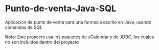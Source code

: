 # Punto-de-venta-Java-SQL
Aplicación de punto de venta para una farmacia escrito en Java, usando comandos de SQL

Nota: Este proyecto usa los paquetes de JCalendar y de JDBC, los cuales no son incluidos dentro del proyecto
